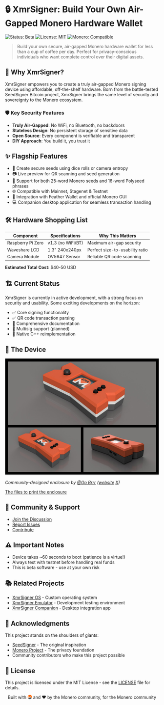 # 🔒 XmrSigner: Build Your Own Air-Gapped Monero Hardware Wallet

[![Status: Beta](https://img.shields.io/badge/Status-Beta-yellow.svg)](#%EF%B8%8F-current-status)
[![License: MIT](https://img.shields.io/badge/License-MIT-blue.svg)](LICENSE.md)
[![Monero: Compatible](https://img.shields.io/badge/Monero-Compatible-orange.svg)](https://getmonero.org)

> Build your own secure, air-gapped Monero hardware wallet for less than a cup of coffee per day. Perfect for privacy-conscious individuals who want complete control over their digital assets.

## 🚀 Why XmrSigner?

XmrSigner empowers you to create a truly air-gapped Monero signing device using affordable, off-the-shelf hardware. Born from the battle-tested SeedSigner Bitcoin project, XmrSigner brings the same level of security and sovereignty to the Monero ecosystem.

### 🛡️ Key Security Features
- **Truly Air-Gapped**: No WiFi, no Bluetooth, no backdoors
- **Stateless Design**: No persistent storage of sensitive data
- **Open Source**: Every component is verifiable and transparent
- **DIY Approach**: You build it, you trust it

## ✨ Flagship Features

- 🎲 Create secure seeds using dice rolls or camera entropy
- 📷 Live preview for QR scanning and seed generation
- 🔐 Support for both 25-word Monero seeds and 16-word Polyseed phrases
- 🌐 Compatible with Mainnet, Stagenet & Testnet
- 🤝 Integration with Feather Wallet and official Monero GUI
- 💻 Companion desktop application for seamless transaction handling

## 🛠️ Hardware Shopping List

| Component | Specifications | Why This Matters |
|-----------|----------------|------------------|
| Raspberry Pi Zero | v1.3 (no WiFi/BT) | Maximum air-gap security |
| Waveshare LCD | 1.3" 240x240px | Perfect size-to-usability ratio |
| Camera Module | OV5647 Sensor | Reliable QR code scanning |

**Estimated Total Cost**: $40-50 USD

## 🏗️ Current Status

XmrSigner is currently in active development, with a strong focus on security and usability. Some exciting developments on the horizon:

- ✅ Core signing functionality
- ✅ QR code transaction parsing
- 🚧 Comprehensive documentation
- 🚧 Multisig support (planned)
- 🚧 Native C++ reimplementation

## 📸 The Device

![XmrSigner Enclosure](enclosures/XmrSigner_enclosure/XmrSigner_Thumb.jpeg)

*Community-designed enclosure by [@Go Brrr](https://github.com/gobrrrme) ([website](https://gobrrr.me) [X](https://twitter.com/Printer_Gobrrr))*

[The files to print the enclosure](enclosures/XmrSigner_enclosure)

## 🤝 Community & Support

- [Join the Discussion](https://github.com/XmrSigner/xmrsigner/discussions)
- [Report Issues](https://github.com/XmrSigner/xmrsigner/issues)
- [Contribute](CONTRIBUTING.md)

## ⚠️ Important Notes

- Device takes ~60 seconds to boot (patience is a virtue!)
- Always test with testnet before handling real funds
- This is beta software - use at your own risk

## 📚 Related Projects

- [XmrSigner OS](https://github.com/DiosDelRayo/monerosigner-os) - Custom operating system
- [XmrSigner Emulator](https://github.com/DiosDelRayo/monerosigner-emulator) - Development testing environment
- [XmrSigner Companion](https://github.com/DiosDelRayo/XmrSignerCompanion) - Desktop integration app

## 🙏 Acknowledgments

This project stands on the shoulders of giants:
- [SeedSigner](https://github.com/SeedSigner/seedsigner) - The original inspiration
- [Monero Project](https://github.com/monero-project/monero) - The privacy foundation
- Community contributors who make this project possible

## 📜 License

This project is licensed under the MIT License - see the [LICENSE](LICENSE.md) file for details.

<p style="text-align: center;">
Built with <a href="https://ccs.getmonero.org"><img src="docs/img/xmr.svg" style="height: 14px;bottom: -1px;position: relative;"></a> and ❤️ by the Monero community, for the Monero community
</p>
